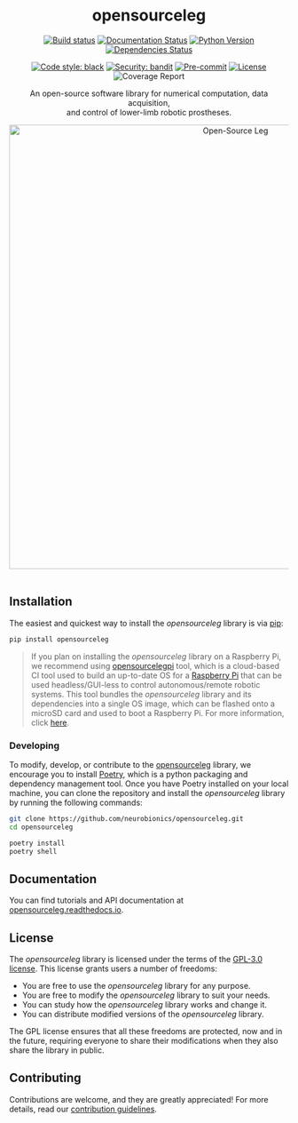 <div align="center">

<h1>opensourceleg</h1>

[![Build status](https://github.com/imsenthur/opensourceleg/workflows/build/badge.svg?branch=main&event=push)](https://github.com/imsenthur/opensourceleg/actions?query=workflow%3Abuild)
[![Documentation Status](https://readthedocs.org/projects/opensourceleg/badge/?version=latest)](https://opensourceleg.readthedocs.io/en/latest/?badge=latest)
[![Python Version](https://img.shields.io/pypi/pyversions/opensourceleg.svg)](https://pypi.org/project/opensourceleg/)
[![Dependencies Status](https://img.shields.io/badge/dependencies-up%20to%20date-brightgreen.svg)](https://github.com/imsenthur/opensourceleg/pulls?utf8=%E2%9C%93&q=is%3Apr%20author%3Aapp%2Fdependabot)

[![Code style: black](https://img.shields.io/badge/code%20style-black-000000.svg)](https://github.com/psf/black)
[![Security: bandit](https://img.shields.io/badge/security-bandit-green.svg)](https://github.com/PyCQA/bandit)
[![Pre-commit](https://img.shields.io/badge/pre--commit-enabled-brightgreen?logo=pre-commit&logoColor=white)](https://github.com/imsenthur/opensourceleg/blob/main/.pre-commit-config.yaml)
[![License](https://img.shields.io/github/license/imsenthur/opensourceleg)](https://github.com/imsenthur/opensourceleg/blob/main/LICENSE)
![Coverage Report](https://github.com/neurobionics/opensourceleg/blob/6112694880e01a02307a81c44d49a74b58183b25/assets/images/coverage.svg)

An open-source software library for numerical computation, data acquisition, <br>and control of lower-limb robotic prostheses.

<img src="https://github.com/neurobionics/opensourceleg/blob/66ad4289ef9ba8701fac9337778f87b657286484/assets/images/banner.gif?raw=true" width="800" title="Open-Source Leg">

</div>

<br>

## Installation

The easiest and quickest way to install the *opensourceleg* library is via [pip](https://pip.pypa.io/en/stable/):

```bash
pip install opensourceleg
```

> If you plan on installing the *opensourceleg* library on a Raspberry Pi, we recommend using [opensourcelegpi](https://github.com/neurobionics/opensourcelegpi) tool, which is a cloud-based CI tool used to build an up-to-date OS for a [Raspberry Pi](https://www.raspberrypi.com/products/raspberry-pi-4-model-b/) that can be used headless/GUI-less to control autonomous/remote robotic systems. This tool bundles the *opensourceleg* library and its dependencies into a single OS image, which can be flashed onto a microSD card and used to boot a Raspberry Pi. For more information, click [here](https://github.com/neurobionics/opensourcelegpi/blob/main/README.md).

### Developing
To modify, develop, or contribute to the [opensourceleg](https://pypi.org/project/opensourceleg/) library, we encourage you to install [Poetry](https://python-poetry.org), which is a python packaging and dependency management tool. Once you have Poetry installed on your local machine, you can clone the repository and install the *opensourceleg* library by running the following commands:

```bash
git clone https://github.com/neurobionics/opensourceleg.git
cd opensourceleg

poetry install
poetry shell
```

## Documentation

You can find tutorials and API documentation at [opensourceleg.readthedocs.io](https://opensourceleg.readthedocs.io/en/latest/).

## License

The *opensourceleg* library is licensed under the terms of the [GPL-3.0 license](https://github.com/imsenthur/opensourceleg/raw/main/LICENSE). This license grants users a number of freedoms:

* You are free to use the *opensourceleg* library for any purpose.
* You are free to modify the *opensourceleg* library to suit your needs.
* You can study how the *opensourceleg* library works and change it.
* You can distribute modified versions of the *opensourceleg* library.

The GPL license ensures that all these freedoms are protected, now and in the future, requiring everyone to share their modifications when they also share the library in public.

## Contributing

Contributions are welcome, and they are greatly appreciated! For more details, read our [contribution guidelines](https://github.com/neurobionics/opensourceleg/blob/11765f7f7dd94e5d8699675149d5ff3596ea01b8/CONTRIBUTING.md).
